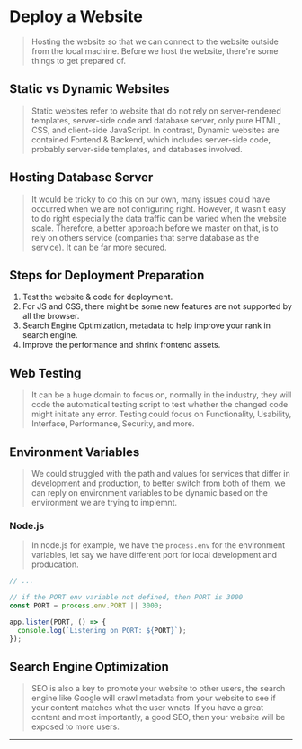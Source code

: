 # Deploy a Website
> Hosting the website so that we can connect to the website outside from the local machine. Before we host the website, there're some things to get prepared of.

## Static vs Dynamic Websites
> Static websites refer to website that do not rely on server-rendered templates, server-side code and database server, only pure HTML, CSS, and client-side JavaScript.
In contrast, Dynamic websites are contained Fontend & Backend, which includes server-side code, probably server-side templates, and databases involved.

## Hosting Database Server
> It would be tricky to do this on our own, many issues could have occurred when we are not configuring right. However, it wasn't easy to do right especially the data traffic can be varied when the website scale. Therefore, a better approach before we master on that, is to rely on others service (companies that serve database as the service).
It can be far more secured.

## Steps for Deployment Preparation
1. Test the website & code for deployment.
2. For JS and CSS, there might be some new features are not supported by all the browser.
3. Search Engine Optimization, metadata to help improve your rank in search engine.
4. Improve the performance and shrink frontend assets.

## Web Testing
> It can be a huge domain to focus on, normally in the industry, they will code the automatical testing script to test whether the changed code might initiate any error. Testing could focus on Functionality, Usability, Interface, Performance, Security, and more.

## Environment Variables
> We could struggled with the path and values for services that differ in development and production, to better switch from both of them, we can reply on environment variables to be dynamic based on the environment we are trying to implemnt.
### Node.js
> In node.js for example, we have the `process.env` for the environment variables, let say we have different port for local development and producation.
```js
// ...

// if the PORT env variable not defined, then PORT is 3000
const PORT = process.env.PORT || 3000;

app.listen(PORT, () => {
  console.log(`Listening on PORT: ${PORT}`);
});
```

## Search Engine Optimization
> SEO is also a key to promote your website to other users, the search engine like Google will crawl metadata from your website to see if your content matches what the user wnats. If you have a great content and most importantly, a good SEO, then your website will be exposed to more users.

---
